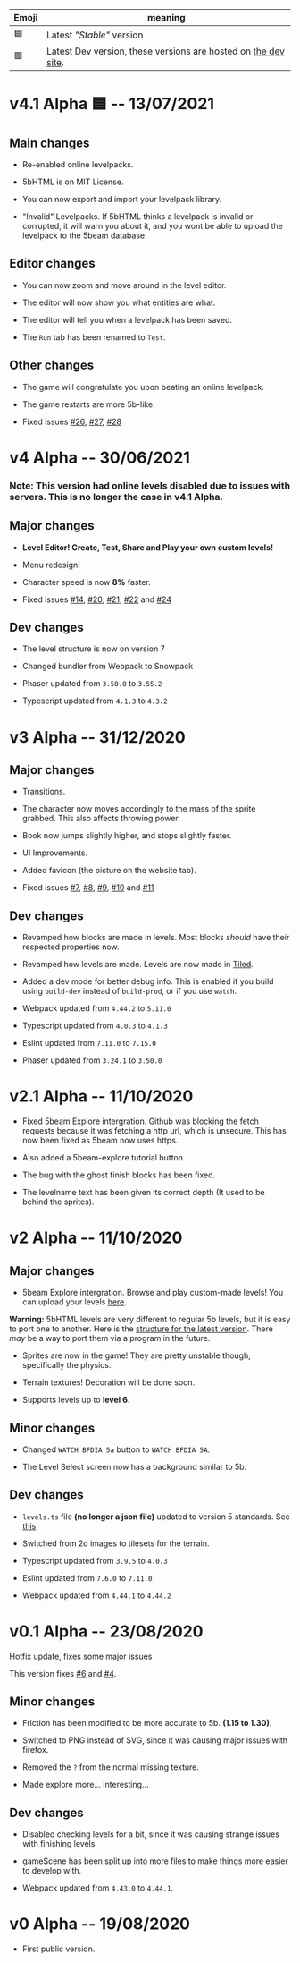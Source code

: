 Emoji | meaning
--- | ---
🟦| Latest *"Stable"* version
🟥| Latest Dev version, these versions are hosted on [the dev site](https://5bdev.zelo.dev/).

# v4.1 Alpha 🟦 -- 13/07/2021

## Main changes

- Re-enabled online levelpacks.

- 5bHTML is on MIT License.

- You can now export and import your levelpack library.

- "Invalid" Levelpacks. If 5bHTML thinks a levelpack is invalid or corrupted, it will warn you about it, and you wont be able to upload the levelpack to the 5beam database.

## Editor changes

- You can now zoom and move around in the level editor.

- The editor will now show you what entities are what.

- The editor will tell you when a levelpack has been saved.

- The `Run` tab has been renamed to `Test`.

## Other changes

- The game will congratulate you upon beating an online levelpack.

- The game restarts are more 5b-like.

- Fixed issues [#26](https://github.com/Zolo101/5bHTML/issues/26), [#27](https://github.com/Zolo101/5bHTML/issues/27), [#28](https://github.com/Zolo101/5bHTML/issues/28)

# v4 Alpha -- 30/06/2021
### Note: This version had online levels disabled due to issues with servers. This is no longer the case in v4.1 Alpha.
## Major changes

- **Level Editor! Create, Test, Share and Play your own custom levels!**

- Menu redesign!

- Character speed is now **8%** faster.

- Fixed issues [#14](https://github.com/Zolo101/5bHTML/issues/14), [#20](https://github.com/Zolo101/5bHTML/issues/20), [#21](https://github.com/Zolo101/5bHTML/issues/21), [#22](https://github.com/Zolo101/5bHTML/issues/22) and [#24](https://github.com/Zolo101/5bHTML/issues/24)

## Dev changes

- The level structure is now on version 7

- Changed bundler from Webpack to Snowpack

- Phaser updated from `3.50.0` to `3.55.2`

- Typescript updated from `4.1.3` to `4.3.2`

# v3 Alpha -- 31/12/2020
## Major changes

- Transitions.

- The character now moves accordingly to the mass of the sprite grabbed. This also affects throwing power.

- Book now jumps slightly higher, and stops slightly faster.

- UI Improvements.

- Added favicon (the picture on the website tab).

- Fixed issues [#7](https://github.com/Zolo101/5bHTML/issues/7), [#8](https://github.com/Zolo101/5bHTML/issues/8), [#9](https://github.com/Zolo101/5bHTML/issues/9), [#10]((https://github.com/Zolo101/5bHTML/issues/10)) and [#11](https://github.com/Zolo101/5bHTML/issues/11)

## Dev changes

- Revamped how blocks are made in levels. Most blocks *should* have their respected properties now.

- Revamped how levels are made. Levels are now made in [Tiled](https://www.mapeditor.org/).

- Added a dev mode for better debug info. This is enabled if you build using `build-dev` instead of `build-prod`, or if you use `watch`.

- Webpack updated from `4.44.2` to `5.11.0`

- Typescript updated from `4.0.3` to `4.1.3`

- Eslint updated from `7.11.0` to `7.15.0`

- Phaser updated from `3.24.1` to `3.50.0`

# v2.1 Alpha -- 11/10/2020

- Fixed 5beam Explore intergration. Github was blocking the fetch requests because it was fetching a http url, which is unsecure. This has now been fixed as 5beam now uses https.

- Also added a 5beam-explore tutorial button.

- The bug with the ghost finish blocks has been fixed.

- The levelname text has been given its correct depth (It used to be behind the sprites).

# v2 Alpha -- 11/10/2020
## Major changes

- 5beam Explore intergration. Browse and play custom-made levels! You can upload your levels [here](http://5beam.zapto.org/). 

**Warning:** 5bHTML levels are very different to regular 5b levels, but it is easy to port one to another. Here is the [structure for the latest version](https://gist.github.com/Zolo101/36ae33e5dd15510a2cb41e942dbf7044). There *may* be a way to port them via a program in the future.

- Sprites are now in the game! They are pretty unstable though, specifically the physics.

- Terrain textures! Decoration will be done soon.

- Supports levels up to **level 6**.

## Minor changes

- Changed `WATCH BFDIA 5a` button to `WATCH BFDIA 5A`.

- The Level Select screen now has a background similar to 5b.

## Dev changes

- `levels.ts` file **(no longer a json file)** updated to version 5 standards. See [this](https://gist.github.com/Zolo101/36ae33e5dd15510a2cb41e942dbf7044).

- Switched from 2d images to tilesets for the terrain.

- Typescript updated from `3.9.5` to `4.0.3`

- Eslint updated from `7.6.0` to `7.11.0`

- Webpack updated from `4.44.1` to `4.44.2`

# v0.1 Alpha -- 23/08/2020

Hotfix update, fixes some major issues

This version fixes [#6](https://github.com/Zolo101/5bHTML/issues/6) and [#4](https://github.com/Zolo101/5bHTML/issues/4).

## Minor changes

- Friction has been modified to be more accurate to 5b. **(1.15 to 1.30)**.

- Switched to PNG instead of SVG, since it was causing major issues with firefox.

- Removed the `?` from the normal missing texture.

- Made explore more... interesting...

## Dev changes

- Disabled checking levels for a bit, since it was causing strange issues with finishing levels.

- gameScene has been split up into more files to make things more easier to develop with.

- Webpack updated from `4.43.0` to `4.44.1`.

# v0 Alpha -- 19/08/2020

- First public version.